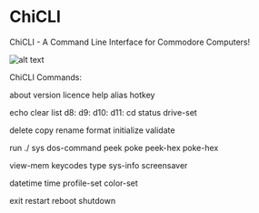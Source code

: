 # ChiCLI
ChiCLI - A Command Line Interface for Commodore Computers!

![alt text](https://raw.githubusercontent.com/chironb/ChiCLI/main/ChiCLI_Screenshot.png?raw=true)

ChiCLI Commands:

about
version
licence
help
alias
hotkey

echo
clear
list
d8: d9: d10: d11:
cd
status
drive-set

delete
copy
rename
format
initialize
validate

run ./
sys
dos-command
peek
poke
peek-hex
poke-hex

view-mem
keycodes
type
sys-info
screensaver

datetime
time
profile-set
color-set

exit
restart
reboot
shutdown




